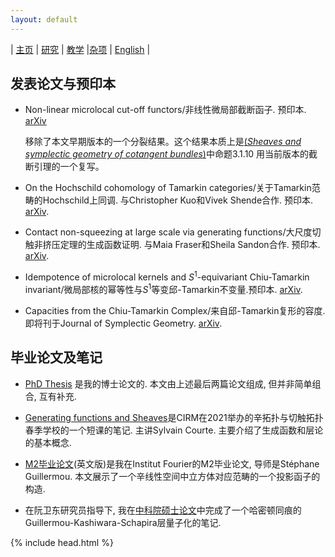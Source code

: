 ```yaml
---
layout: default
---
```



| [主页](index-ch.md)  | [研究](research-ch.md)    | [教学](teaching-ch.md)         |[杂项](miscellaneous-ch.md) | [English](research-en.md) |



## 发表论文与预印本

- Non-linear microlocal cut-off functors/非线性微局部截断函子. 预印本. [arXiv](https://arxiv.org/abs/2406.02725)

  移除了本文早期版本的一个分裂结果。这个结果本质上是[(_Sheaves and symplectic geometry of cotangent bundles_)](https://arxiv.org/abs/1905.07341)中命题3.1.10 用当前版本的截断引理的一个复写。

- On the Hochschild cohomology of Tamarkin categories/关于Tamarkin范畴的Hochschild上同调. 与Christopher Kuo和Vivek Shende合作. 预印本. [arXiv](https://arxiv.org/abs/2312.11447). 
   
- Contact non-squeezing at large scale via generating functions/大尺度切触非挤压定理的生成函数证明. 与Maia Fraser和Sheila Sandon合作. 预印本. [arXiv](https://arxiv.org/abs/2310.11993).
  
- Idempotence of microlocal kernels and $S^1$-equivariant Chiu-Tamarkin invariant/微局部核的幂等性与$S^1$等变邱-Tamarkin不变量.预印本. [arXiv](https://arxiv.org/abs/2306.12316).

- Capacities from the Chiu-Tamarkin Complex/来自邱-Tamarkin复形的容度. 即将刊于Journal of Symplectic Geometry. [arXiv](https://arxiv.org/abs/2103.05143).


  
## 毕业论文及笔记

- [PhD Thesis](Files/PhD_Thesis.pdf) 是我的博士论文的. 本文由上述最后两篇论文组成, 但并非简单组合, 互有补充.

- [Generating functions and Sheaves](Files/GF-Sheaves.pdf)是CIRM在2021举办的辛拓扑与切触拓扑春季学校的一个短课的笔记. 主讲Sylvain Courte. 主要介绍了生成函数和层论的基本概念.

- [M2毕业论文](Files/M2_thesis.pdf)(英文版)是我在Institut Fourier的M2毕业论文, 导师是Stéphane Guillermou. 本文展示了一个辛线性空间中立方体对应范畴的一个投影函子的构造.

- 在阮卫东研究员指导下, 我在[中科院硕士论文](Files/CAS_Thesis.pdf)中完成了一个哈密顿同痕的Guillermou-Kashiwara-Schapira层量子化的笔记.

{% include head.html %}
